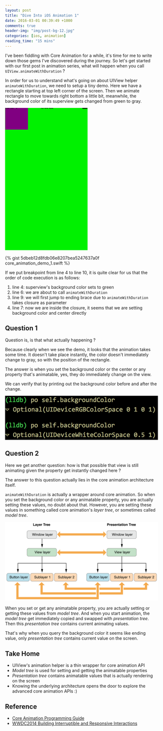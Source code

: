 ```yaml
---
layout: post
title: "Dive Into iOS Animation 1"
date: 2016-03-01 00:39:49 +1000
comments: true
header-img: "img/post-bg-12.jpg"
categories: [ios, animation]
reading_time: "15 mins"
---
```


I've been fiddling with Core Animation for a while, it's time for me to write down those gems I've discovered during the journey.
So let's get started with our first post in animation series, what will happen when you call `UIView.animateWithDuration` ?

<!--more-->

In order for us to understand what's going on about UIView helper `animateWithDuration`, we need to setup a tiny demo.
Here we have a rectangle starting at top left corner of the screen. Then we animate rectangle to move towards right bottom a little bit, meanwhile, the background color of its superview gets changed from green to gray.

![demo](/img/blog/iOS/core_animation/demo_1.gif)

{% gist 5dbeb12d8fdb06e8207bea5247637a0f core_animation_demo_1.swift %}

If we put breakpoint from line 4 to line 10, it is quite clear for us that the order of code execution is as follows:

1. line 4: superview's background color sets to green
2. line 6: we are about to call `animateWithDuration`
3. line 9: we will first jump to ending brace due to `animateWithDuration` takes closure as parameter
4. line 7: now we are inside the closure, it seems that we are setting background color and center directly

## Question 1

Question is, is that what actually happening ?

Because clearly when we see the demo, it looks that the animation takes some time. It doesn't take place instantly, the color doesn't immediately change to gray, so with the position of the rectangle.

The answer is when you set the background color or the center or any property that's animatable, yes, they do immediately change on the view.

We can verify that by printing out the background color before and after the change.

![demo](/img/blog/iOS/core_animation/core_animation_demo_1.png)

## Question 2

Here we get another question: how is that possible that view is still animating given the property get instantly changed here ?

The answer to this question actually lies in the core animation architecture itself.

`animateWithDuration` is actually a wrapper around core animation. So when you set the background color or any animatable property, you are actually setting these values, no doubt about that. However, you are setting these values in something called core animation's *layer tree*, or sometimes called *model tree*.

![core animation architecture](/img/blog/iOS/core_animation/core_animation_architecture.png)

When you set or get any animatable property, you are actually setting or getting these values from *model tree*. And when you start animation, the *model tree* get immediately copied and swapped with *presentation tree*. Then this *presentation tree* contains current animating values.

That's why when you query the background color it seems like ending value, only *presentation tree* contains current value on the screen.

## Take Home
- UIView's animation helper is a thin wrapper for core animation API
- *Model tree* is used for setting and getting the animatable properties
- *Presentation tree* contains animatable values that is actually rendering on the screen
- Knowing the underlying architecture opens the door to explore the advanced core animation APIs :)

## Reference
- [Core Animation Programming Guide](https://developer.apple.com/library/ios/documentation/Cocoa/Conceptual/CoreAnimation_guide/CoreAnimationBasics/CoreAnimationBasics.html#//apple_ref/doc/uid/TP40004514-CH2-SW3)
- [WWDC2014 Building Interruptible and Responsive Interactions](https://developer.apple.com/videos/play/wwdc2014/236/)
